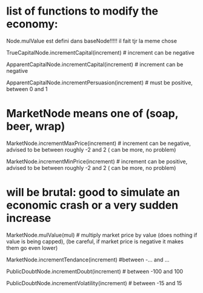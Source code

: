 # list of functions to modify the economy:

Node.mulValue est defini dans baseNode!!!!! il fait tjr la meme chose

TrueCapitalNode.incrementCapital(increment) # increment can be negative

ApparentCapitalNode.incrementCapital(increment) # increment can be negative

ApparentCapitalNode.incrementPersuasion(increment) # must be positive, between 0 and 1

# MarketNode means one of (soap, beer, wrap)
MarketNode.incrementMaxPrice(increment) # increment can be negative, advised to be between roughly -2 and 2 ( can be more, no problem)

MarketNode.incrementMinPrice(increment) # increment can be positive, advised to be between roughly -2 and 2 ( can be more, no problem)

# will be brutal: good to simulate an economic crash or a very sudden increase
MarketNode.mulValue(mul) # multiply market price by value (does nothing if value is being capped), (be careful, if market price is negative it makes them go even lower)

MarketNode.incrementTendance(increment) #between -... and ...

PublicDoubtNode.incrementDoubt(increment) # between -100 and 100

PublicDoubtNode.incrementVolatility(increment) # between -15 and 15

